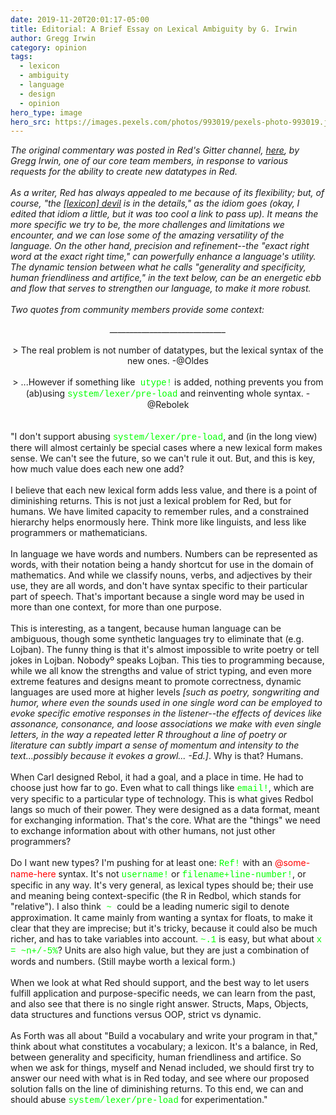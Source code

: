 ```yaml
---
date: 2019-11-20T20:01:17-05:00
title: Editorial: A Brief Essay on Lexical Ambiguity by G. Irwin
author: Gregg Irwin
category: opinion
tags:
  - lexicon
  - ambiguity
  - language
  - design
  - opinion
hero_type: image
hero_src: https://images.pexels.com/photos/993019/pexels-photo-993019.jpeg?auto=compress&cs=tinysrgb&h=650&w=940
---
```

<i>The original commentary was posted in Red's Gitter channel, <a href="https://gitter.im/red/red?at=5dc32b09ef84ab37860a9b11">here</a>, by Gregg Irwin, one of our core team members, in response to various requests for the ability to create new datatypes in Red.</i><br />
<i><br /></i>
<i>As a writer, Red has always appealed to me because of its flexibility; but, of course, "the <a href="https://youtu.be/08MqYvU-yuM">[lexicon] devil</a> is in the details," as the idiom goes (okay, I edited that idiom a little, but it was too cool a link to pass up). It means the more specific we try to be, the more challenges and limitations we encounter, and we can lose some of the amazing versatility of the language. On the other hand, precision and refinement--the "exact right word at the exact right time," can powerfully enhance a language's utility. The dynamic tension between what he calls "generality and specificity, human friendliness and artifice," in the text below, can be an energetic ebb and flow that serves to strengthen our language, to make it more robust.&nbsp;</i><br />
<i><br /></i>
<i>Two quotes from community members provide some context:</i><br />
<div style="text-align: center;">
<i>_____________________________</i></div>
<br />
<div style="text-align: center;">
&gt; The real problem is not number of datatypes, but the lexical syntax of the new ones. -@Oldes</div>
<div style="text-align: center;">
<br /></div>
<div style="text-align: center;">
&gt; ...However if something like<span style="font-family: &quot;courier new&quot; , &quot;courier&quot; , monospace;"> <span style="color: lime;">utype!</span></span> is added, nothing prevents you from (ab)using <span style="color: lime; font-family: &quot;courier new&quot; , &quot;courier&quot; , monospace;">system/lexer/pre-load</span> and reinventing whole syntax. -@Rebolek</div>
<br />
<br />
"I don't support abusing <span style="color: lime; font-family: &quot;courier new&quot; , &quot;courier&quot; , monospace;">system/lexer/pre-load</span>, and (in the long view) there will almost certainly be special cases where a new lexical form makes sense. We can't see the future, so we can't rule it out. But, and this is key, how much value does each new one add?<br />
<br />
I believe that each new lexical form adds less value, and there is a point of diminishing returns. This is not just a lexical problem for Red, but for humans. We have limited capacity to remember rules, and a constrained hierarchy helps enormously here. Think more like linguists, and less like programmers or mathematicians.<br />
<br />
In language we have words and numbers. Numbers can be represented as words, with their notation being a handy shortcut for use in the domain of mathematics. And while we classify nouns, verbs, and adjectives by their use, they are all words, and don't have syntax specific to their particular part of speech. That's important because a single word may be used in more than one context, for more than one purpose.<br />
<br />
This is interesting, as a tangent, because human language can be ambiguous, though some synthetic languages try to eliminate that (e.g. Lojban). The funny thing is that it's almost impossible to write poetry or tell jokes in Lojban. Nobodyº speaks Lojban. This ties to programming because, while we all know the strengths and value of strict typing, and even more extreme features and designs meant to promote correctness, dynamic languages are used more at higher levels<i> [such as poetry, songwriting and humor, where even the sounds used in one single word can be employed to evoke specific emotive responses in the listener--the effects of devices like assonance, consonance, and loose associations we make with even single letters, in the way a repeated letter R throughout a line of poetry or literature can subtly impart a sense of momentum and intensity to the text...possibly because it evokes a growl... -Ed.]</i>. Why is that? Humans.<br />
<br />
When Carl designed Rebol, it had a goal, and a place in time. He had to choose just how far to go. Even what to call things like <span style="color: lime; font-family: &quot;courier new&quot; , &quot;courier&quot; , monospace;">email!</span>, which are very specific to a particular type of technology. This is what gives Redbol langs so much of their power. They were designed as a data format, meant for exchanging information. That's the core. What are the "things" we need to exchange information about with other humans, not just other programmers?<br />
<br />
Do I want new types? I'm pushing for at least one:&nbsp;<span style="color: lime; font-family: &quot;courier new&quot; , &quot;courier&quot; , monospace;">Ref!</span> with an <span style="color: red;">@some-name-here</span> syntax. It's not <span style="color: lime; font-family: &quot;courier new&quot; , &quot;courier&quot; , monospace;">username!</span> or <span style="color: lime; font-family: &quot;courier new&quot; , &quot;courier&quot; , monospace;">filename+line-number!</span>, or specific in any way. It's very general, as lexical types should be; their use and meaning being context-specific (the R in Redbol, which stands for "relative"). I also think<span style="color: lime; font-family: &quot;courier new&quot; , &quot;courier&quot; , monospace;"> ~ </span>could be a leading numeric sigil to denote approximation. It came mainly from wanting a syntax for floats, to make it clear that they are imprecise; but it's tricky, because it could also be much richer, and has to take variables into account. <span style="color: lime; font-family: &quot;courier new&quot; , &quot;courier&quot; , monospace;">~.1</span> is easy, but what about <span style="color: lime; font-family: &quot;courier new&quot; , &quot;courier&quot; , monospace;">x = ~n+/-5%</span>? Units are also high value, but they are just a combination of words and numbers. (Still maybe worth a lexical form.)<br />
<br />
When we look at what Red should support, and the best way to let users fulfill application and purpose-specific needs, we can learn from the past, and also see that there is no single right answer. Structs, Maps, Objects, data structures and functions versus OOP, strict vs dynamic.<br />
<br />
As Forth was all about "Build a vocabulary and write your program in that," think about what constitutes a vocabulary; a lexicon. It's a balance, in Red, between generality and specificity, human friendliness and artifice. So when we ask for things, myself and Nenad included, we should first try to answer our need with what is in Red today, and see where our proposed solution falls on the line of diminishing returns. To this end, we can and should abuse <span style="color: lime; font-family: &quot;courier new&quot; , &quot;courier&quot; , monospace;">system/lexer/pre-load</span> for experimentation."
